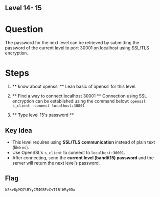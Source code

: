 ## Level 14- 15

# Question
The password for the next level can be retrieved by submitting the password of the current level to port 30001 on localhost using SSL/TLS encryption.

# Steps
1. ** know about openssl **
Lean basic of openssl for this level.

2. ** Find a way to connect localhost 30001 **
Connection using SSL encryption can be established using the command below:
`openssl s_client -connect localhost:30001`
3. ** Type level 15's password **

## Key Idea
- This level requires using **SSL/TLS communication** instead of plain text (like `nc`).  
- Use OpenSSL’s `s_client` to connect to `localhost:30001`.  
- After connecting, send the **current level (bandit15) password** and the server will return the next level’s password.  


## Flag
`kSkvUpMQ7lBYyCM4GBPvCvT1BfWRy0Dx`

